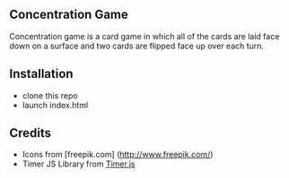 ## Concentration Game

Concentration game is a card game in which all of the cards are laid face down on a surface and two cards are flipped face up over each turn.

## Installation

- clone this repo
- launch index.html

## Credits

- Icons from [freepik.com] (http://www.freepik.com/)
- Timer JS Library from [Timer.js](https://github.com/aakash-cr7/Timer.js)